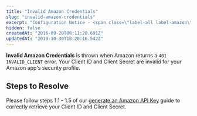 ```yaml
---
title: "Invalid Amazon Credentials"
slug: "invalid-amazon-credentials"
excerpt: "Configuration Notice - <span class=\"label-all label-amazon\">Amazon</span>\n<div class=\"tag-all tag-troubleshooting\">Troubleshooting</div> <div class=\"tag-all tag-developers\">For Developers</div>"
hidden: false
createdAt: "2016-09-20T08:11:20.691Z"
updatedAt: "2019-10-30T18:20:16.542Z"
---
```

**Invalid Amazon Credentials** is thrown when Amazon returns a `401 INVALID_CLIENT` error. Your Client ID and Client Secret are invalid for your Amazon app's security profile.

## Steps to Resolve
Please follow steps 1.1 - 1.5 of our [generate an Amazon API Key](doc:generate-an-amazon-api-key) guide to correctly retrieve your Client ID and Client Secret.